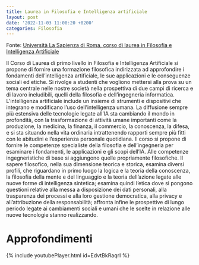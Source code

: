 ```yaml
---
title: Laurea in Filosofia e Intelligenza artificiale
layout: post
date: '2022-11-03 11:00:20 +0200'
categories: Filosofia
---
```


Fonte: [Università La Sapienza di Roma, corso di laurea in Filosofia e Intelligenza Artificiale](https://corsidilaurea.uniroma1.it/it/corso/2022/31774/il-corso)

Il Corso di Laurea di primo livello in Filosofia e Intelligenza Artificiale si propone di fornire una formazione filosofica indirizzata ad approfondire i fondamenti dell’intelligenza artificiale, le sue applicazioni e le conseguenze sociali ed etiche. 
Si rivolge a studenti che vogliono mettersi alla prova su un tema centrale nelle nostre società nella prospettiva di due campi di ricerca e di lavoro ineludibili, quelli della filosofia e dell’ingegneria informatica.
L’intelligenza artificiale include un insieme di strumenti e dispositivi che integrano e modificano l’uso dell’intelligenza umana. 
La diffusione sempre più estensiva delle tecnologie legate all’IA sta cambiando il mondo in profondità, con la trasformazione di attività umane importanti come la produzione, la medicina, la finanza, il commercio, la conoscenza, la difesa, e si sta situando nella vita ordinaria intrattenendo rapporti sempre più fitti con le abitudini e l’esperienza personale quotidiana.
Il corso si propone di fornire le competenze specialiste della filosofia e dell’ingegneria per esaminare i fondamenti, le applicazioni e gli scopi dell’IA. 
Alle competenze ingegneristiche di base si aggiungono quelle propriamente filosofiche. 
Il sapere filosofico, nella sua dimensione teorica e storica, esamina diversi profili, che riguardano in primo luogo la logica e la teoria della conoscenza, la filosofia della mente e del linguaggio e la teoria dell’azione legate alle nuove forme di intelligenza sintetica; esamina quindi l’etica dove si pongono questioni relative alla messa a disposizione dei dati personali, alla trasparenza dei processi e alla loro gestione democratica, alla privacy e all’attribuzione della responsabilità; affronta infine le prospettive di lungo periodo legate ai cambiamenti sociali e umani che le scelte in relazione alle nuove tecnologie stanno realizzando.

# Approfondimenti

{% include youtubePlayer.html id=EdvtBkRaqrI %}

